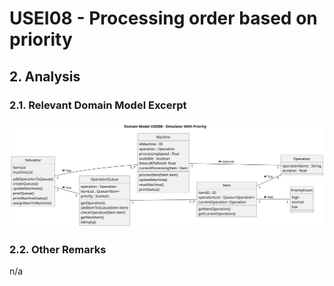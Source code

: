 # USEI08 - Processing order based on priority

## 2. Analysis

### 2.1. Relevant Domain Model Excerpt 

![Domain Model](svg/usei08-domain-model-Domain_Model.svg)

### 2.2. Other Remarks

n/a